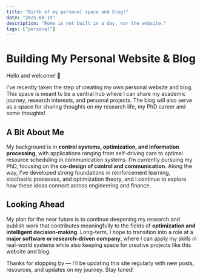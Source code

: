 ```yaml
---
title: "Birth of my personal space and blog!"
date: "2025-08-19"
description: "Rome is not built in a day, nor the website."
tags: ["personal"]
---
```


# Building My Personal Website & Blog

Hello and welcome! 👋  

I’ve recently taken the step of creating my own personal website and blog. This space is meant to be a central hub where I can share my academic journey, research interests, and personal projects. The blog will also serve as a space for sharing thoughts on my research life, my PhD career and some thoughts!

## A Bit About Me
My background is in **control systems, optimization, and information processing**, with applications ranging from self-driving cars to optimal resource scheduling in communication systems. I’m currently pursuing my PhD, focusing on the **co-design of control and communication**. Along the way, I’ve developed strong foundations in reinforcement learning, stochastic processes, and optimization theory, and I continue to explore how these ideas connect across engineering and finance.  

## Looking Ahead
My plan for the near future is to continue deepening my research and publish work that contributes meaningfully to the fields of **optimization and intelligent decision-making**. Long-term, I hope to transition into a role at a **major software or research-driven company**, where I can apply my skills in real-world systems while also keeping space for creative projects like this website and blog.  

Thanks for stopping by — I’ll be updating this site regularly with new posts, resources, and updates on my journey. Stay tuned!

